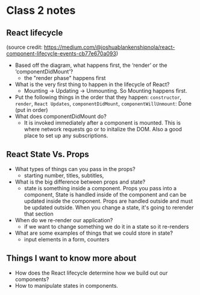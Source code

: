 # Class 2 notes

## React lifecycle

(source credit: https://medium.com/@joshuablankenshipnola/react-component-lifecycle-events-cb77e670a093)

- Based off the diagram, what happens first, the ‘render’ or the ‘componentDidMount’?
  - the "render phase" happens first
- What is the very first thing to happen in the lifecycle of React?
  - Mounting -> Updating -> Unmounting. So Mounting happens first. 
- Put the following things in the order that they happen: `constructor`, `render`, `React Updates`, `componentDidMount`, `componentWillUnmount`: Done (put in order)
- What does componentDidMount do?
  - It is invoked immediately after a component is mounted. This is where network requests go or to initalize the DOM. Also a good place to set up any subscriptions. 

## React State Vs. Props

- What types of things can you pass in the props?
  - starting number, titles, subtitles, 
- What is the big difference between props and state?
  - state is something inside a component. Props you pass into a component, State is handled inside of the component and can be updated inside the component. Props are handled outside and must be updated outside. When you change a state, it's going to rerender that section
- When do we re-render our application? 
  - if we want to change something we do it in a state so it re-renders
- What are some examples of things that we could store in state?
  - input elements in a form, counters

## Things I want to know more about

- How does the React lifecycle determine how we build out our components?
- How to manipulate states in components. 
